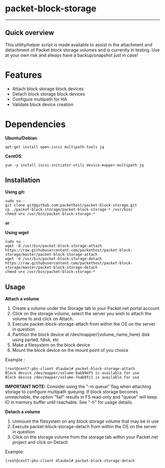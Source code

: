 # packet-block-storage

----
## Quick overview
This utility/helper script is made available to assist in  the attachment and detachment of Packet block storage volumes and is currently in testing. Use at your own risk and always have a backup/snapshot just in case!

# Features
* Attach block storage block devices
* Detach block storage block devices
* Configure multipath for HA
* Validate block device creation

# Dependencies

**Ubuntu/Debian**:

    apt-get install open-iscsi multipath-tools jq


**CentOS**:

    yum -y install iscsi-initiator-utils device-mapper-multipath jq

## Installation

**Using git:**

    sudo su -
    git clone git@github.com:packethost/packet-block-storage.git
    cp ./packet-block-storage/packet-block-storage-* /usr/bin/
    chmod u+x /usr/bin/packet-block-storage-*

**or**

**Using wget**

    sudo su -
    wget -O /usr/bin/packet-block-storage-attach https://raw.githubusercontent.com/packethost/packet-block-storage/master/packet-block-storage-attach
    wget -O /usr/bin/packet-block-storage-detach https://raw.githubusercontent.com/packethost/packet-block-storage/master/packet-block-storage-detach
    chmod u+x /usr/bin/packet-block-storage-*

## Usage

**Attach a volume**

1. Create a volume under the Storage tab in your Packet.net portal account
2. Click on the storage volume, select the server you wish to attach the volume to and click on Attach.
3. Execute packet-block-storage-attach from within the OS on the server in question
4. Partition the block device at /dev/mapper/\{volume\_name\_here\} disk using parted, fdisk, etc
5. Make a filesystem on the block device
6. Mount the block device on the mount point of you choice

Example :

    [root@cent7-pbs-client dlaube]# packet-block-storage-attach
    Block device /dev/mapper/volume-9ab99df5 is available for use
    Block device /dev/mapper/volume-7eab8fc1 is available for use

**IMPORTANT NOTE:** Consider using the "-m queue" flag when attaching storage to configure multipath queuing. If block storage becomes unreachable, the option "fail" results in FS read-only and "queue" will keep IO in memory buffer until reachable. See "-h" for usage details.



**Detach a volume**

1. Unmount the filesystem on any block storage volume that may be in use
2. Execute packet-block-storage-detach from within the OS on the server in question
3. Click on the storage volume from the storage tab within your Packet.net project and click on Detach

Example:

    [root@cent7-pbs-client dlaube]# packet-block-storage-detach

